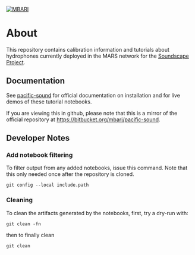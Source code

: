 [![MBARI](https://www.mbari.org/wp-content/uploads/2014/11/logo-mbari-3b.png)](http://www.mbari.org)

# About

This repository contains calibration information and tutorials about hydrophones currently deployed in the MARS network for the [Soundscape Project](https://www.mbari.org/mars-hydrophone/).


## Documentation

See [pacific-sound](http://docs.mbari.org/pacific-sound) for official documentation on installation and for live demos of these tutorial notebooks.

If you are viewing this in github, please note that this is a mirror of the official repository at https://bitbucket.org/mbari/pacific-sound.

## Developer Notes

###  Add notebook filtering

To filter output from any added notebooks, issue this command. Note that this only needed once after the repository is cloned.

```shell
git config --local include.path
```

### Cleaning

To clean the artifacts generated by the notebooks, first, try a dry-run with:

```shell
git clean -fn
```

then to finally clean

```shell
git clean
```

